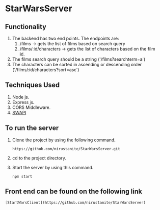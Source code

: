 # StarWarsServer

## Functionality

1. The backend has two end points. The endpoints are:
    1. /films -> gets the list of films based on search query
    2. /films/:id/characters -> gets the list of characters based on the film id.
2. The films search query should be a string ('/films?searchterm=a')
2. The characters can be sorted in ascending or descending order ('/films/:id/characters?sort=asc')

## Techniques Used
1. Node js.
2. Express js.
3. CORS Middleware.
4. [SWAPI](https://swapi.dev/documentation)

## To run the server
1. Clone the project by using the following command.

     `https://github.com/nirustanite/StarWarsServer.git`
 
2. cd to the project directory.

3. Start the server by using this command.
    
    `npm start`
    
## Front end can be found on the following link

    [StartWarsClient](https://github.com/nirustanite/StarWarsServer)
